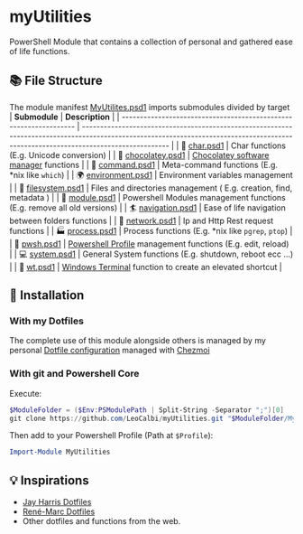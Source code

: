 # myUtilities

PowerShell Module that contains a collection of personal and gathered ease of life functions.

## :books: File Structure

The module manifest [MyUtilites.psd1](1.0.0/MyUtilities.psd1) imports submodules divided by target
| **Submodule**                                                     | **Description**                                                                                                                                                                      |
| ----------------------------------------------------------------- | ------------------------------------------------------------------------------------------------------------------------------------------------------------------------------------ |
| :newspaper: [char.psd1](1.0.0/char.psm1)                          | Char functions (E.g. Unicode conversion)                                                                                                                                             |
| :chocolate_bar: [chocolatey.psd1](1.0.0/chocolatey.psm1)          | [Chocolatey software manager](https://chocolatey.org/) functions                                                                                                                     |
| :speech_balloon: [command.psd1](1.0.0/command.psm1)               | Meta-command functions (E.g. *nix like `which`)                                                                                                                                      |
| :earth_africa: [environment.psd1](1.0.0/environment.psm1)         | Environment variables management                                                                                                                                                     |
| :open_file_folder: [filesystem.psd1](1.0.0/filesystem.psm1)       | Files and directories management ( E.g. creation, find, metadata )                                                                                                                   |
| :notebook_with_decorative_cover: [module.psd1](1.0.0/module.psm1) | Powershell Modules management functions (E.g. remove all old versions)                                                                                                               |
| :surfer: [navigation.psd1](1.0.0/navigation.psm1)                 | Ease of life navigation between folders functions                                                                                                                                    |
| :satellite: [network.psd1](1.0.0/network.psm1)                    | Ip and Http Rest request functions                                                                                                                                                   |
| :factory: [process.psd1](1.0.0/process.psm1)                      | Process functions (E.g. *nix like `pgrep`, `ptop`)                                                                                                                                   |
| :space_invader: [pwsh.psd1](1.0.0/pwsh.psm1)                      | [Powershell Profile](https://docs.microsoft.com/en-us/powershell/module/microsoft.powershell.core/about/about_profiles?view=powershell-7.1) management functions (E.g. edit, reload) |
| :computer: [system.psd1](1.0.0/system.psm1)                       | General System functions (E.g. shutdown, reboot ecc ...)                                                                                                                             |
| :pushpin: [wt.psd1](1.0.0/wt.psm1)                                | [Windows Terminal](https://github.com/microsoft/terminal) function to create an elevated shortcut                                                                                    |

## :tada: Installation


### With my Dotfiles

The complete use of this module alongside others is managed by my personal [Dotfile configuration](https://github.com/LeoCalbi/dotfiles) managed with [Chezmoi](https://www.chezmoi.io/)

### With git and Powershell Core

Execute:

```powershell
$ModuleFolder = ($Env:PSModulePath | Split-String -Separator ";")[0]
git clone https://github.com/LeoCalbi/myUtilities.git "$ModuleFolder/MyUtilities"
```

Then add to your Powershell Profile (Path at `$Profile`):

```powershell
Import-Module MyUtilities
```

## :bulb: Inspirations

* [Jay Harris Dotfiles](https://github.com/jayharris/dotfiles-windows)
* [René-Marc Dotfiles](https://github.com/renemarc/dotfiles)
* Other dotfiles and functions from the web.
